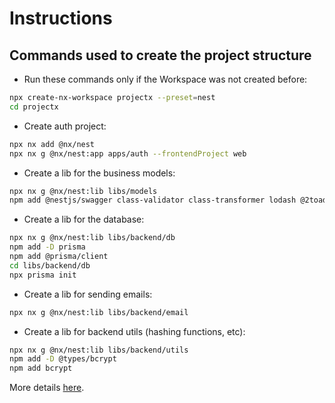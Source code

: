 # Instructions

## Commands used to create the project structure

- Run these commands only if the Workspace was not created before:
```sh
npx create-nx-workspace projectx --preset=nest
cd projectx
```

- Create auth project:
```sh
npx nx add @nx/nest
npx nx g @nx/nest:app apps/auth --frontendProject web
```

- Create a lib for the business models:
```sh
npx nx g @nx/nest:lib libs/models
npm add @nestjs/swagger class-validator class-transformer lodash @2toad/profanity
```

- Create a lib for the database:
```sh
npx nx g @nx/nest:lib libs/backend/db
npm add -D prisma
npm add @prisma/client
cd libs/backend/db
npx prisma init
```

- Create a lib for sending emails:
```sh
npx nx g @nx/nest:lib libs/backend/email
```

- Create a lib for backend utils (hashing functions, etc):
```sh
npx nx g @nx/nest:lib libs/backend/utils
npm add -D @types/bcrypt
npm add bcrypt
```


More details [here](https://nx.dev/recipes/react/remix).
